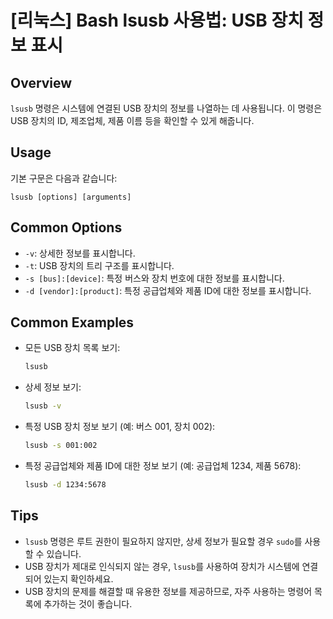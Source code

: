 # [리눅스] Bash lsusb 사용법: USB 장치 정보 표시

## Overview
`lsusb` 명령은 시스템에 연결된 USB 장치의 정보를 나열하는 데 사용됩니다. 이 명령은 USB 장치의 ID, 제조업체, 제품 이름 등을 확인할 수 있게 해줍니다.

## Usage
기본 구문은 다음과 같습니다:
```
lsusb [options] [arguments]
```

## Common Options
- `-v`: 상세한 정보를 표시합니다.
- `-t`: USB 장치의 트리 구조를 표시합니다.
- `-s [bus]:[device]`: 특정 버스와 장치 번호에 대한 정보를 표시합니다.
- `-d [vendor]:[product]`: 특정 공급업체와 제품 ID에 대한 정보를 표시합니다.

## Common Examples
- 모든 USB 장치 목록 보기:
  ```bash
  lsusb
  ```

- 상세 정보 보기:
  ```bash
  lsusb -v
  ```

- 특정 USB 장치 정보 보기 (예: 버스 001, 장치 002):
  ```bash
  lsusb -s 001:002
  ```

- 특정 공급업체와 제품 ID에 대한 정보 보기 (예: 공급업체 1234, 제품 5678):
  ```bash
  lsusb -d 1234:5678
  ```

## Tips
- `lsusb` 명령은 루트 권한이 필요하지 않지만, 상세 정보가 필요할 경우 `sudo`를 사용할 수 있습니다.
- USB 장치가 제대로 인식되지 않는 경우, `lsusb`를 사용하여 장치가 시스템에 연결되어 있는지 확인하세요.
- USB 장치의 문제를 해결할 때 유용한 정보를 제공하므로, 자주 사용하는 명령어 목록에 추가하는 것이 좋습니다.